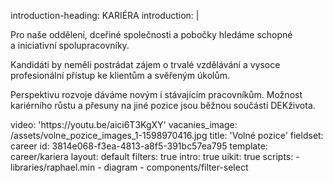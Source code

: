 introduction-heading: KARIÉRA
introduction: |
  <p>Pro naše oddělení, dceřiné společnosti a&nbsp;pobočky hledáme schopné a&nbsp;iniciativní spolupracovníky.
  </p>
  <p>Kandidáti by neměli postrádat zájem o&nbsp;trvalé vzdělávání a&nbsp;vysoce profesionální přístup ke klientům a svěřeným úkolům.
  </p>
  <p>Perspektivu rozvoje dáváme novým i&nbsp;stávajícím pracovníkům. Možnost kariérního růstu a&nbsp;přesuny na jiné pozice jsou běžnou součástí DEKživota.
  </p>
video: 'https://youtu.be/aici6T3KgXY'
vacanies_image: /assets/volne_pozice_images_1-1598970416.jpg
title: 'Volné pozice'
fieldset: career
id: 3814e068-f3ea-4813-a8f5-391bc57ea795
template: career/kariera
layout: default
filters: true
intro: true
uikit: true
scripts:
  - libraries/raphael.min
  - diagram
  - components/filter-select
